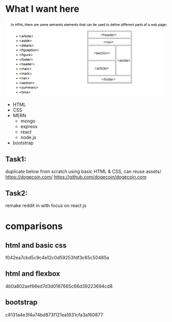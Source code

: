 # What I want here
![HTML element example](./IMG/HTMLsemanticElements.png)
- HTML  
- CSS  
- MERN  
    - mongo
    - express
    - react
    - node.js
- bootstrap


## Task1:
duplicate below from scratch using basic HTML & CSS, can reuse assets/
https://dogecoin.com/
https://github.com/dogecoin/dogecoin.com

## Task2:
remake reddit in with focus on react.js

# comparisons 

## html and basic css
f042ea7cbd5c9c4e12c0d59253fdf3c65c50485a

## html and flexbox 
4b0a802aef66ed7d3d0167665c66d39223694cd8

## bootstrap
c8131a4e3f4a74bd873f121ea1931cfa3a160877

